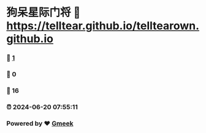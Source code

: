 # 狗呆星际门将 :link: https://telltear.github.io/telltearown.github.io 
### :page_facing_up: [1](https://telltear.github.io/telltearown.github.io/tag.html) 
### :speech_balloon: 0 
### :hibiscus: 16 
### :alarm_clock: 2024-06-20 07:55:11 
### Powered by :heart: [Gmeek](https://github.com/Meekdai/Gmeek)
